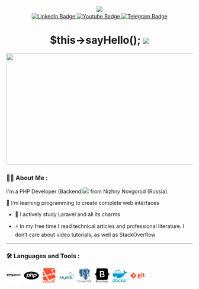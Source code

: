 <div id="header" align="center">
  <img src="https://media.giphy.com/media/M9gbBd9nbDrOTu1Mqx/giphy.gif" width="100"/>
  <div id="badges">
  <a href="https://vk.com/zzzaev">
    <img src="https://img.shields.io/badge/Vkontakte-blue?style=for-the-badge&logo=vk&logoColor=white" alt="LinkedIn Badge"/>
  </a>
    <a href="mailto:zaevdev@gmail.com">
    <img src="https://img.shields.io/badge/Gmail-red?style=for-the-badge&logo=gmail&logoColor=white" alt="Youtube Badge"/>
  </a>
    <a href="https://t.me/zaevdev">
    <img src="https://img.shields.io/badge/Telegram-lightblue?style=for-the-badge&logo=telegram&logoColor=white" alt="Telegram Badge"/>
  </a>
</div>
  <h1>
 $this->sayHello();
  <img src="https://media.giphy.com/media/hvRJCLFzcasrR4ia7z/giphy.gif" width="30px"/>
</h1>
</div>

<div align="center">
  <img src="https://media.giphy.com/media/dWesBcTLavkZuG35MI/giphy.gif" width="600" height="300"/>
</div>

### :man_technologist: About Me :

I'm a PHP Developer (Backend)<img src="https://media.giphy.com/media/WUlplcMpOCEmTGBtBW/giphy.gif" width="30"> from Nizhny Novgorod (Russia).

:telescope: I'm learning programming to create complete web interfaces

- :seedling: I actively study Laravel and all its charms

- :zap: In my free time I read technical articles and professional literature. I don’t care about video tutorials, as well as StackOverflow

---

### :hammer_and_wrench: Languages and Tools :

<div>
  <img src="https://github.com/devicons/devicon/blob/master/icons/phpstorm/phpstorm-plain-wordmark.svg" title="PhpStorm"  alt="PhpStorm" width="40" height="40"/>&nbsp;
  <img src="https://github.com/devicons/devicon/blob/master/icons/php/php-plain.svg" title="Php"  alt="Php" width="40" height="40"/>&nbsp;
  <img src="https://github.com/devicons/devicon/blob/master/icons/laravel/laravel-plain-wordmark.svg" title="Laravel"  alt="Laravel" width="40" height="40"/>&nbsp;
  <img src="https://github.com/devicons/devicon/blob/master/icons/mysql/mysql-plain-wordmark.svg" title="MySQL"  alt="MySQL" width="40" height="40"/>&nbsp;
  <img src="https://github.com/devicons/devicon/blob/master/icons/postgresql/postgresql-plain-wordmark.svg" title="Postgresql"  alt="Postgresql" width="40" height="40"/>&nbsp;
  <img src="https://github.com/devicons/devicon/blob/master/icons/bootstrap/bootstrap-plain-wordmark.svg" title="Bootstrap"  alt="Bootstrap" width="40" height="40"/>&nbsp;
  <img src="https://github.com/devicons/devicon/blob/master/icons/docker/docker-plain-wordmark.svg" title="Docker"  alt="Docker" width="40" height="40"/>&nbsp;
  <img src="https://github.com/devicons/devicon/blob/master/icons/git/git-plain-wordmark.svg" title="Git" **alt="Git" width="40" height="40"/>
</div>
